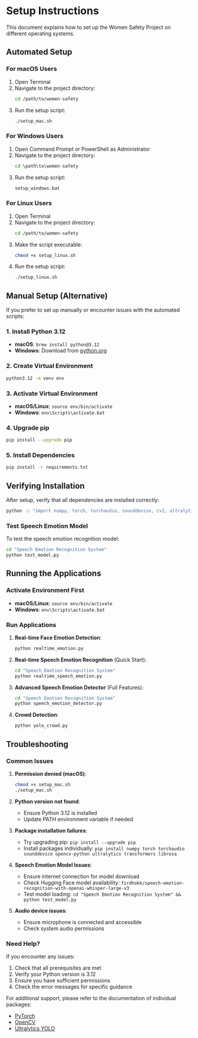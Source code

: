 # Setup Instructions

This document explains how to set up the Women Safety Project on different operating systems.

## Automated Setup

### For macOS Users

1. Open Terminal
2. Navigate to the project directory:
   ```bash
   cd /path/to/women-safety
   ```
3. Run the setup script:
   ```bash
   ./setup_mac.sh
   ```

### For Windows Users

1. Open Command Prompt or PowerShell as Administrator
2. Navigate to the project directory:
   ```cmd
   cd \path\to\women-safety
   ```
3. Run the setup script:
   ```cmd
   setup_windows.bat
   ```

### For Linux Users

1. Open Terminal
2. Navigate to the project directory:
   ```bash
   cd /path/to/women-safety
   ```
3. Make the script executable:
   ```bash
   chmod +x setup_linux.sh
   ```
4. Run the setup script:
   ```bash
   ./setup_linux.sh
   ```

## Manual Setup (Alternative)

If you prefer to set up manually or encounter issues with the automated scripts:

### 1. Install Python 3.12
- **macOS**: `brew install python@3.12`
- **Windows**: Download from [python.org](https://www.python.org/downloads/)

### 2. Create Virtual Environment
```bash
python3.12 -m venv env
```

### 3. Activate Virtual Environment
- **macOS/Linux**: `source env/bin/activate`
- **Windows**: `env\Scripts\activate.bat`

### 4. Upgrade pip
```bash
pip install --upgrade pip
```

### 5. Install Dependencies
```bash
pip install -r requirements.txt
```

## Verifying Installation

After setup, verify that all dependencies are installed correctly:

```bash
python -c "import numpy, torch, torchaudio, sounddevice, cv2, ultralytics, transformers, librosa; print('All dependencies installed successfully')"
```

### Test Speech Emotion Model
To test the speech emotion recognition model:
```bash
cd "Speech Emotion Recognition System"
python test_model.py
```

## Running the Applications

### Activate Environment First
- **macOS/Linux**: `source env/bin/activate`
- **Windows**: `env\Scripts\activate.bat`

### Run Applications
1. **Real-time Face Emotion Detection**:
   ```bash
   python realtime_emotion.py
   ```

2. **Real-time Speech Emotion Recognition** (Quick Start):
   ```bash
   cd "Speech Emotion Recognition System"
   python realtime_speech_emotion.py
   ```

3. **Advanced Speech Emotion Detector** (Full Features):
   ```bash
   cd "Speech Emotion Recognition System"
   python speech_emotion_detector.py
   ```

4. **Crowd Detection**:
   ```bash
   python yolo_crowd.py
   ```

## Troubleshooting

### Common Issues

1. **Permission denied (macOS)**:
   ```bash
   chmod +x setup_mac.sh
   ./setup_mac.sh
   ```

2. **Python version not found**:
   - Ensure Python 3.12 is installed
   - Update PATH environment variable if needed

4. **Package installation failures**:
   - Try upgrading pip: `pip install --upgrade pip`
   - Install packages individually: `pip install numpy torch torchaudio sounddevice opencv-python ultralytics transformers librosa`

5. **Speech Emotion Model Issues**:
   - Ensure internet connection for model download
   - Check Hugging Face model availability: `firdhokk/speech-emotion-recognition-with-openai-whisper-large-v3`
   - Test model loading: `cd "Speech Emotion Recognition System" && python test_model.py`

4. **Audio device issues**:
   - Ensure microphone is connected and accessible
   - Check system audio permissions

### Need Help?

If you encounter any issues:
1. Check that all prerequisites are met
2. Verify your Python version is 3.12
3. Ensure you have sufficient permissions
4. Check the error messages for specific guidance

For additional support, please refer to the documentation of individual packages:
- [PyTorch](https://pytorch.org/get-started/locally/)
- [OpenCV](https://opencv.org/)
- [Ultralytics YOLO](https://docs.ultralytics.com/)